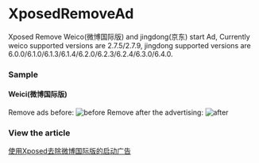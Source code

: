# XposedRemoveAd
Xposed Remove Weico(微博国际版) and jingdong(京东) start Ad,
Currently weico supported versions are 2.7.5/2.7.9,
jingdong supported versions are 6.0.0/6.1.0/6.1.3/6.1.4/6.2.0/6.2.3/6.2.4/6.3.0/6.4.0.

### Sample
#### Weici(微博国际版)
Remove ads before:
![before](http://ovlhlis72.bkt.clouddn.com/17-9-29/45001770.jpg)
Remove after the advertising:
![after](http://ovlhlis72.bkt.clouddn.com/17-9-29/10446189.jpg)
### View the article
[使用Xposed去除微博国际版的启动广告](https://www.jowanxu.top/2017/09/29/%E4%BD%BF%E7%94%A8Xposed%E5%8E%BB%E9%99%A4%E5%BE%AE%E5%8D%9A%E5%9B%BD%E9%99%85%E7%89%88%E7%9A%84%E5%90%AF%E5%8A%A8%E5%B9%BF%E5%91%8A/#more)
